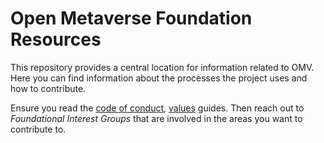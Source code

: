 # Open Metaverse Foundation Resources

This repository provides a central location for information related to OMV. Here you can find information about the processes the project uses and how to contribute.

Ensure you read the [code of conduct](code_of_conduct.md), [values](values.md) guides. Then reach out to *Foundational Interest Groups* that are involved in the areas you want to contribute to.
